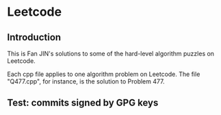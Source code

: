 # Leetcode

## Introduction

This is Fan JIN's solutions to some of the hard-level algorithm puzzles on Leetcode. 

Each cpp file applies to one algorithm problem on Leetcode. The file "Q477.cpp", for instance, is the solution to Problem 477. 

## Test: commits signed by GPG keys
